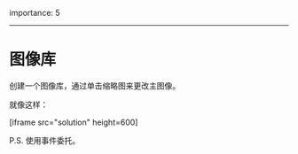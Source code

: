importance: 5

---

# 图像库

创建一个图像库，通过单击缩略图来更改主图像。

就像这样：

[iframe src="solution" height=600]

P.S. 使用事件委托。
